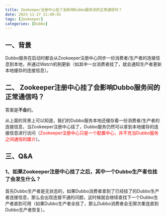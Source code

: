 ```yaml
---
title: Zookeeper注册中心挂了会影响Dubbo服务间的正常通信吗？
date: 2023-11-27 21:49:55
tags: [Zookeeper]
categories: [Dubbo]
---
```


## 一、背景
Dubbo服务在启动时都会从Zookeeper注册中心同步一份消费者/生产者的连接信息到本地，并通过Watch机制更新（如其中一台消费者挂了，就会通知生产者更新本地缓存的连接信息）。

## 二、 Zookeeper注册中心挂了会影响Dubbo服务间的正常通信吗？
答案是**不会**的。

从上面的背景上可以知道，我们的Dubbo服务本地还缓存着一份消费者/生产者的连接信息，当Zookeeper注册中心挂了，Dubbo服务仍然可以拿到本地缓存的连接信息进行访问（<font color=red>Zookeeper注册中心只是一个配置中心，并不充当Dubbo服务之间通信的媒介</font>）。

## 三、Q&A
### 1、如果Zookeeper注册中心挂了之后，其中一个Dubbo生产者也挂了会发生什么？
首先Dubbo生产者是无状态的，如果Dubbo消费者拿到了已经挂了的Dubbo生产者连接信息，那么会出现连接不通的问题，这时候就会继续查找下一个Dubbo生产者直到可用（如果Dubbo生产者全挂了，那么Dubbo消费者会无限次重连直到Dubbo生产者恢复）。